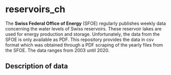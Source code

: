 # reservoirs_ch

The **Swiss Federal Office of Energy** (SFOE) regularly publishes weekly data concerning the water levels of Swiss reservoirs. These reservoir lakes are used for energy production and storage. Unfortunately, the data from the SFOE is only available as PDF. This repository provides the data in csv format which was obtained through a PDF scraping of the yearly files from the SFOE. The data ranges from 2003 until 2020.

## Description of data
